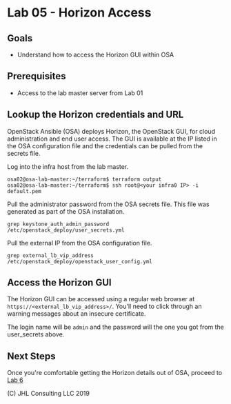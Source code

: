 # Lab 05 - Horizon Access

## Goals

* Understand how to access the Horizon GUI within OSA

## Prerequisites

* Access to the lab master server from Lab 01

## Lookup the Horizon credentials and URL

OpenStack Ansible (OSA) deploys Horizon, the OpenStack GUI, for cloud administration and end user access. The GUI is available at the IP listed in the OSA configuration file and the credentials can be pulled from the secrets file.

Log into the infra host from the lab master.

```
osa02@osa-lab-master:~/terraform$ terraform output
osa02@osa-lab-master:~/terraform$ ssh root@<your infra0 IP> -i default.pem
```

Pull the administrator password from the OSA secrets file. This file was generated as part of the OSA installation.

```
grep keystone_auth_admin_password /etc/openstack_deploy/user_secrets.yml
```

Pull the external IP from the OSA configuration file.

```
grep external_lb_vip_address /etc/openstack_deploy/openstack_user_config.yml
```

## Access the Horizon GUI

The Horizon GUI can be accessed using a regular web browser at ```https://<external_lb_vip_address>/```. You'll need to click through an warning messages about an insecure certificate.

The login name will be ```admin``` and the password will the one you got from the user_secrets above.

## Next Steps

Once you're comfortable getting the Horizon details out of OSA, proceed to [Lab 6](Lab06.md)

(C) JHL Consulting LLC 2019

